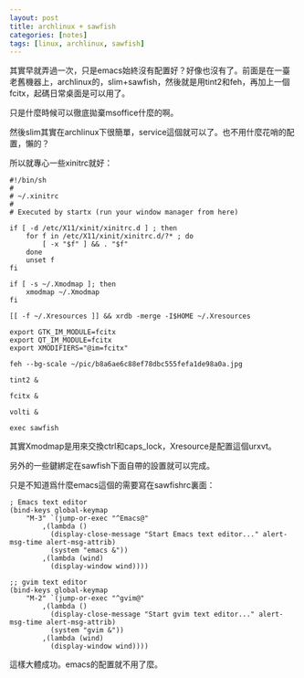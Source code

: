 ```yaml
---
layout: post
title: archlinux + sawfish
categories: [notes]
tags: [linux, archlinux, sawfish]
---
```


其實早就弄過一次，只是emacs始終沒有配置好？好像也沒有了。前面是在一臺老舊機器上，archlinux的，slim+sawfish，然後就是用tint2和feh，再加上一個fcitx，起碼日常桌面是可以用了。

只是什麼時候可以徹底拋棄msoffice什麼的啊。

然後slim其實在archlinux下很簡單，service這個就可以了。也不用什麼花哨的配置，懶的？

所以就專心一些xinitrc就好：

	#!/bin/sh
	#
	# ~/.xinitrc
	#
	# Executed by startx (run your window manager from here)
	
	if [ -d /etc/X11/xinit/xinitrc.d ] ; then
	    for f in /etc/X11/xinit/xinitrc.d/?* ; do
	        [ -x "$f" ] && . "$f"
	    done
	    unset f
	fi
	
	if [ -s ~/.Xmodmap ]; then
	    xmodmap ~/.Xmodmap
	fi
	
	[[ -f ~/.Xresources ]] && xrdb -merge -I$HOME ~/.Xresources
	
	export GTK_IM_MODULE=fcitx
	export QT_IM_MODULE=fcitx
	export XMODIFIERS="@im=fcitx"
	
	feh --bg-scale ~/pic/b8a6ae6c88ef78dbc555fefa1de98a0a.jpg
	
	tint2 &
	
	fcitx &
	
	volti &
	
	exec sawfish
	
其實Xmodmap是用來交換ctrl和caps_lock，Xresource是配置這個urxvt。

另外的一些鍵綁定在sawfish下面自帶的設置就可以完成。

只是不知道爲什麼emacs這個的需要寫在sawfishrc裏面：

	; Emacs text editor
	(bind-keys global-keymap
	    "M-3" `(jump-or-exec "^Emacs@"
	        ,(lambda ()
	          (display-close-message "Start Emacs text editor..." alert-msg-time alert-msg-attrib)
	          (system "emacs &"))
	        ,(lambda (wind)
	          (display-window wind))))
	
	;; gvim text editor
	(bind-keys global-keymap
	    "M-2" `(jump-or-exec "^gvim@"
	        ,(lambda ()
	          (display-close-message "Start gvim text editor..." alert-msg-time alert-msg-attrib)
	          (system "gvim &"))
	        ,(lambda (wind)
	          (display-window wind))))
	
這樣大體成功。emacs的配置就不用了麼。



